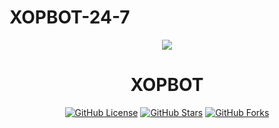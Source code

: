 # XOPBOT-24-7
<p align="center"><img src=https://user-images.githubusercontent.com/84269666/123801401-ecb67d80-d8f2-11eb-898c-64d6bdfd8c3d.png ></center>
<h1 align="center"> XOPBOT  </h1>
<p align="center">
<a href="https://github.com/HACKERPROTM/XOPBOT-24-7/blob/main/LICENSE.md"><img alt="GitHub License" src="https://img.shields.io/github/license/HACKERPROTM/XOPBOT-24-7?style=for-the-badge"></a>
<a href="https://github.com/HACKERPROTM/stargazers"><img alt="GitHub Stars" src="https://img.shields.io/github/stars/HACKERPROTM/XOPBOT-24-7?style=for-the-badge"></a> 
<a href="https://github.com/HACKERPROTM/XOPBOT-24-7/network"><img alt="GitHub Forks" src="https://img.shields.io/github/forks/HACKERPROTM/XOPBOT-24-7?style=for-the-badge"></a>
</p>